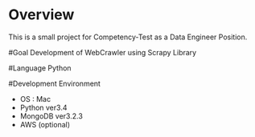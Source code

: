 # Overview
This is a small project for Competency-Test as a Data Engineer Position.

#Goal
Development of WebCrawler using Scrapy Library

#Language
Python

#Development Environment
- OS : Mac
- Python ver3.4
- MongoDB ver3.2.3
- AWS (optional)


